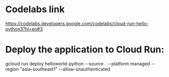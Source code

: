 # Codelabs link
https://codelabs.developers.google.com/codelabs/cloud-run-hello-python3?hl=en#3

# Deploy the application to Cloud Run:
gcloud run deploy helloworld-python --source . --platform managed --region "asia-southeast1" --allow-unauthenticated
